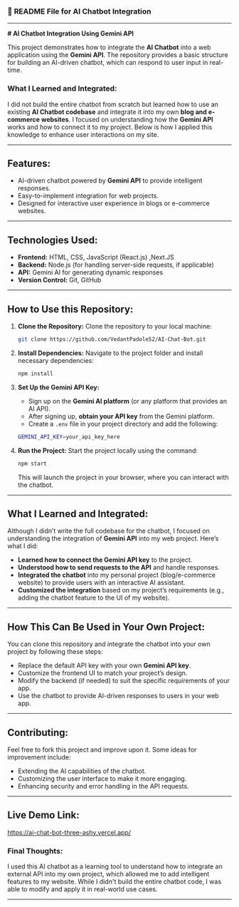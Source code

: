 ### 📑 **README File for AI Chatbot Integration**

---

**# AI Chatbot Integration Using Gemini API**

This project demonstrates how to integrate the **AI Chatbot** into a web application using the **Gemini API**. The repository provides a basic structure for building an AI-driven chatbot, which can respond to user input in real-time.

### **What I Learned and Integrated:**
I did not build the entire chatbot from scratch but learned how to use an existing **AI Chatbot codebase** and integrate it into my own **blog and e-commerce websites**. I focused on understanding how the **Gemini API** works and how to connect it to my project. Below is how I applied this knowledge to enhance user interactions on my site.

---

## **Features:**
- AI-driven chatbot powered by **Gemini API** to provide intelligent responses.
- Easy-to-implement integration for web projects.
- Designed for interactive user experience in blogs or e-commerce websites.

---

## **Technologies Used:**
- **Frontend:** HTML, CSS, JavaScript (React.js) ,Next.JS
- **Backend:** Node.js (for handling server-side requests, if applicable)
- **API:** Gemini AI for generating dynamic responses
- **Version Control:** Git, GitHub

---

## **How to Use this Repository:**

1. **Clone the Repository:**
   Clone the repository to your local machine:
   ```bash
   git clone https://github.com/VedantPadole52/AI-Chat-Bot.git
   ```

2. **Install Dependencies:**
   Navigate to the project folder and install necessary dependencies:
   ```bash
   npm install
   ```

3. **Set Up the Gemini API Key:**
   - Sign up on the **Gemini AI platform** (or any platform that provides an AI API).
   - After signing up, **obtain your API key** from the Gemini platform.
   - Create a `.env` file in your project directory and add the following:
   ```bash
   GEMINI_API_KEY=your_api_key_here
   ```

4. **Run the Project:**
   Start the project locally using the command:
   ```bash
   npm start
   ```
   This will launch the project in your browser, where you can interact with the chatbot.

---

## **What I Learned and Integrated:**

Although I didn’t write the full codebase for the chatbot, I focused on understanding the integration of **Gemini API** into my web project. Here’s what I did:
- **Learned how to connect the Gemini API key** to the project.
- **Understood how to send requests to the API** and handle responses.
- **Integrated the chatbot** into my personal project (blog/e-commerce website) to provide users with an interactive AI assistant.
- **Customized the integration** based on my project’s requirements (e.g., adding the chatbot feature to the UI of my website).

---

## **How This Can Be Used in Your Own Project:**

You can clone this repository and integrate the chatbot into your own project by following these steps:
- Replace the default API key with your own **Gemini API key**.
- Customize the frontend UI to match your project’s design.
- Modify the backend (if needed) to suit the specific requirements of your app.
- Use the chatbot to provide AI-driven responses to users in your web app.

---

## **Contributing:**
Feel free to fork this project and improve upon it. Some ideas for improvement include:
- Extending the AI capabilities of the chatbot.
- Customizing the user interface to make it more engaging.
- Enhancing security and error handling in the API requests.

---

## **Live Demo Link:**
https://ai-chat-bot-three-ashy.vercel.app/

### **Final Thoughts:**
I used this AI chatbot as a learning tool to understand how to integrate an external API into my own project, which allowed me to add intelligent features to my website. While I didn't build the entire chatbot code, I was able to modify and apply it in real-world use cases.

---


